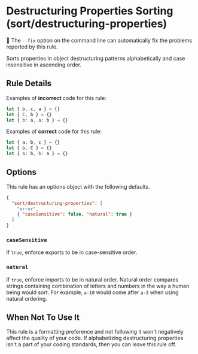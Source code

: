 # Destructuring Properties Sorting (sort/destructuring-properties)

🔧 The `--fix` option on the command line can automatically fix the problems
reported by this rule.

Sorts properties in object destructuring patterns alphabetically and case
insensitive in ascending order.

## Rule Details

Examples of **incorrect** code for this rule:

```javascript
let { b, c, a } = {}
let { C, b } = {}
let { b: a, a: b } = {}
```

Examples of **correct** code for this rule:

```javascript
let { a, b, c } = {}
let { b, C } = {}
let { a: b, b: a } = {}
```

## Options

This rule has an options object with the following defaults.

```json
{
  "sort/destructuring-properties": [
    "error",
    { "caseSensitive": false, "natural": true }
  ]
}
```

### `caseSensitive`

If `true`, enforce exports to be in case-sensitive order.

### `natural`

If `true`, enforce imports to be in natural order. Natural order compares
strings containing combination of letters and numbers in the way a human being
would sort. For example, `a-10` would come after `a-3` when using natural
ordering.

## When Not To Use It

This rule is a formatting preference and not following it won't negatively
affect the quality of your code. If alphabetizing destructuring properties isn't
a part of your coding standards, then you can leave this rule off.
